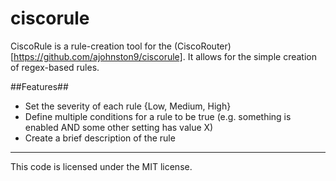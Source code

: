ciscorule
=========

CiscoRule is a rule-creation tool for the (CiscoRouter)[https://github.com/ajohnston9/ciscorule]. It allows for 
the simple creation of regex-based rules.

##Features##

 - Set the severity of each rule {Low, Medium, High}
 - Define multiple conditions for a rule to be true (e.g. something is enabled AND some other setting has value X)
 - Create a brief description of the rule 
 
 -------
 
 This code is licensed under the MIT license.
 
 
